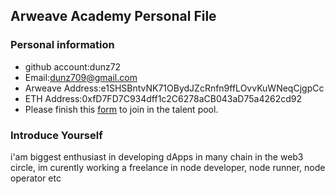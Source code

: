 ## Arweave Academy Personal File

### Personal information

- github account:dunz72
- Email:dunz709@gmail.com
- Arweave Address:e1SHSBntvNK71OBydJZcRnfn9ffLOvvKuWNeqCjgpCc
- ETH Address:0xfD7FD7C934dff1c2C6278aCB043aD75a4262cd92
- Please finish this [form](https://docs.google.com/forms/d/e/1FAIpQLSfWA5fIIcBgmRppm3jNz5vmf9Mai_QMVil-2pO4r7YKn_Zhtw/viewform?usp=sf_link) to join in the talent pool.

### Introduce Yourself
 i'am biggest enthusiast in developing dApps in many chain in the web3 circle, im curently working a freelance in node developer, node runner, node operator etc